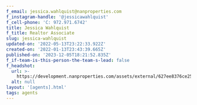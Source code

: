 ```yaml
---
f_email: jessica.wahlquist@nanproperties.com
f_instagram-handle: '@jessicawahlquist'
f_cell-phone: 'C: 972.971.6742'
title: Jessica Wahlquist
f_title: Realtor Associate
slug: jessica-wahlquist
updated-on: '2022-05-13T23:22:33.922Z'
created-on: '2022-01-13T23:43:39.665Z'
published-on: '2023-12-05T18:21:52.835Z'
f_if-team-is-this-person-the-team-s-lead: false
f_headshot:
  url: >-
    https://development.nanproperties.com/assets/external/627ee8376ce25dc9b10e38b2_17d6cbc4352cd232cf27e5922c8eed83.jpeg
  alt: null
layout: '[agents].html'
tags: agents
---
```



